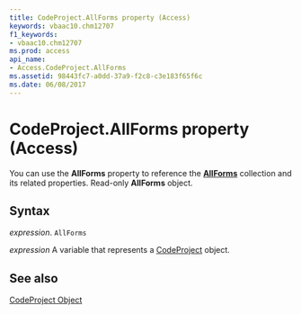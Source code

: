 ```yaml
---
title: CodeProject.AllForms property (Access)
keywords: vbaac10.chm12707
f1_keywords:
- vbaac10.chm12707
ms.prod: access
api_name:
- Access.CodeProject.AllForms
ms.assetid: 98443fc7-a0dd-37a9-f2c8-c3e183f65f6c
ms.date: 06/08/2017
---
```



# CodeProject.AllForms property (Access)

You can use the  **AllForms** property to reference the **[AllForms](Access.AllForms.md)** collection and its related properties. Read-only **AllForms** object.


## Syntax

_expression_. `AllForms`

_expression_ A variable that represents a [CodeProject](Access.CodeProject.md) object.


## See also


[CodeProject Object](Access.CodeProject.md)

